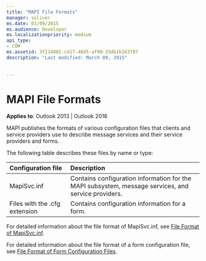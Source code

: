 ```yaml
---
title: "MAPI File Formats"
manager: soliver
ms.date: 03/09/2015
ms.audience: Developer
ms.localizationpriority: medium
api_type:
- COM
ms.assetid: 3f214001-cd17-40d5-af90-33db1b283797
description: "Last modified: March 09, 2015"
 
 
---
```


# MAPI File Formats

  
  
**Applies to**: Outlook 2013 | Outlook 2016 
  
MAPI publishes the formats of various configuration files that clients and service providers use to describe message services and their service providers and forms.
  
The following table describes these files by name or type:
  
|**Configuration file**|**Description**|
|:-----|:-----|
|MapiSvc.inf  <br/> |Contains configuration information for the MAPI subsystem, message services, and service providers.  <br/> |
|Files with the .cfg extension  <br/> |Contains configuration information for a form.  <br/> |
   
For detailed information about the file format of MapiSvc.inf, see [File Format of MapiSvc.inf](file-format-of-mapisvc-inf.md). 
  
For detailed information about the file format of a form configuration file, see [File Format of Form Configuration Files](file-format-of-form-configuration-files.md). 
  

